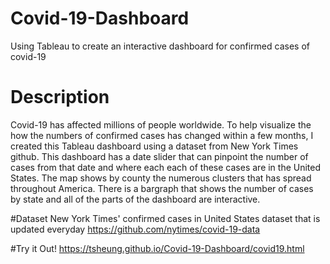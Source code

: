 # Covid-19-Dashboard
Using Tableau to create an interactive dashboard for confirmed cases of covid-19 

# Description
Covid-19 has affected millions of people worldwide. To help visualize the how the numbers of confirmed cases has changed within a few months, I created this Tableau dashboard using a dataset from New York Times github. This dashboard has a date slider that can pinpoint the number of cases from that date and where each each of these cases are in the United States. The map shows by county the numerous clusters that has spread throughout America. There is a bargraph that shows the number of cases by state and all of the parts of the dashboard are interactive. 

#Dataset
New York Times' confirmed cases in United States dataset that is updated everyday
https://github.com/nytimes/covid-19-data

#Try it Out!
https://tsheung.github.io/Covid-19-Dashboard/covid19.html
